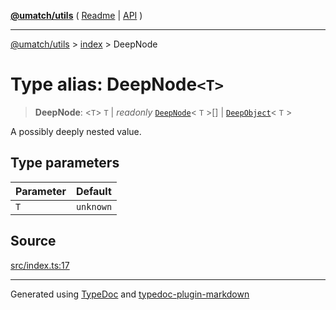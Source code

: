 [**@umatch/utils**](../../README.md) ( [Readme](../../README.md) \| [API](../../API.md) )

---

[@umatch/utils](../../API.md) > [index](../README.md) > DeepNode

# Type alias: DeepNode`<T>`

> **DeepNode**: \<`T`\> `T` \| _readonly_ [`DeepNode`](type-alias.DeepNode.md)\< `T` \>[] \| [`DeepObject`](type-alias.DeepObject.md)\< `T` \>

A possibly deeply nested value.

## Type parameters

| Parameter | Default   |
| :-------- | :-------- |
| `T`       | `unknown` |

## Source

[src/index.ts:17](https://github.com/umatch-oficial/utils/blob/51f6213/src/index.ts#L17)

---

Generated using [TypeDoc](https://typedoc.org/) and [typedoc-plugin-markdown](https://www.npmjs.com/package/typedoc-plugin-markdown)
